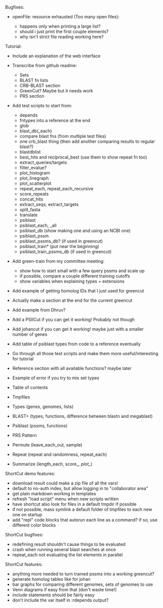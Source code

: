 Bugfixes:

* openFile: resource exhausted (Too many open files):

    - happens only when printing a large list?
    - should i just print the first couple elements?
    - why isn't strict file reading working here?

Tutorial:

* Include an explanation of the web interface

* Transcribe from github readme:

    - Sets
    - BLAST fn lists
    - CRB-BLAST section
    - GreenCut? Maybe but it needs work
    - PRS section

* Add test scripts to start from:

    - depends
    - fntypes into a reference at the end
    - glob
    - blast_db(_each)
    - compare blast fns (from multiple test files)
    - one crb_blast thing (then add another comparing results to regular blast?)
    - blastdblist
    - best_hits and reciprocal_best (use them to show repeat fn too)
    - extract_queries/targets
    - filter_evalue?
    - plot_histogram
    - plot_linegraph
    - plot_scatterplot
    - repeat_each, repeat_each_recursive
    - score_repeats
    - concat_hits
    - extract_seqs, extract_targets
    - split_fasta
    - translate
    - psiblast
    - psiblast_each, _all
    - psiblast_db (show making one and using an NCBI one)
    - psiblast_pssm
    - psiblast_pssms_db? (if used in greencut)
    - psiblast_train* (put near the beginning)
    - psiblast_train_pssms_db (if used in greencut)

* Add green-train from my committee meeting:

    - show how to start small with a few query pssms and scale up
    - if possible, compare a couple different training cutoffs
    - show variables when explaining types + extensions

* Add example of getting homolog IDs that I just used for greencut
* Actually make a section at the end for the current greencut
* Add example from Dhruv?
* Add a PSIICut if you can get it working! Probably not though
* Add johancut if you can get it working! maybe just with a smaller number of genes
* Add table of psiblast types from code to a reference eventually
* Go through all those test scripts and make them more useful/interesting for tutorial
* Reference section with all available functions? maybe later
* Example of error if you try to mix set types
* Table of contents
* Tmpfiles
* Types (genes, genomes, lists)
* BLAST+ (types, functions, difference between blastn and megablast)
* Psiblast (pssms, functions)
* PRS Pattern
* Permute (leave_each_out, sample)
* Repeat (repeat and randomness, repeat_each)
* Summarize (length_each, score_*, plot_*)

ShortCut demo features:

* download result could make a zip file of all the vars!
* default to no-auth index, but allow logging in to "collaborator area"
* get plain markdown working in templates
* refresh "load script" menu when new scripts written
* have shortcut also look for files in a default tmpdir if possible
* if not possible, mass symlink a default folder of tmpfiles to each new one on startup
* add "repl" code blocks that autorun each line as a command? if so, use different color blocks

ShortCut bugfixes:

* redefining result shouldn't cause things to be evaluated
* crash when running several blast searches at once
* repeat_each not evaluating the list elements in parallel

ShortCut features:

* anything more needed to turn trained pssms into a working greencut?
* generate homolog tables like for johan
* bar graphs for comparing different genomes, sets of genomes to use
* Venn diagrams if easy from that (don't waste time!)
* include statements should be fairly easy
* don't include the var itself in :rdepends output?
